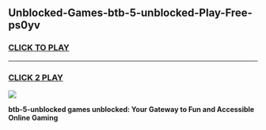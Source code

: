 
## Unblocked-Games-btb-5-unblocked-Play-Free-ps0yv
<h3>
<a href="https://premium76.site?title=btb-5-unblocked&ref=23A">CLICK TO PLAY</a></h3>
<hr>

<h3>
<a href="https://premium76.site?title=btb-5-unblocked&ref=23A">CLICK 2 PLAY</a>
  
</h3>

<a href="https://premium76.site?title=btb-5-unblocked&ref=23A"><img src="https://clearcache.store/games.png"></a>


**btb-5-unblocked games unblocked: Your Gateway to Fun and Accessible Online Gaming**
